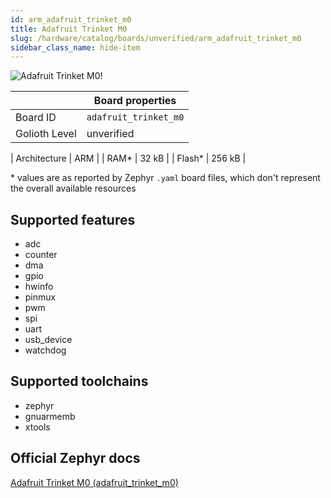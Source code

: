 ```yaml
---
id: arm_adafruit_trinket_m0
title: Adafruit Trinket M0
slug: /hardware/catalog/boards/unverified/arm_adafruit_trinket_m0
sidebar_class_name: hide-item
---
```


[//]: # (This is an auto-generated file, do not edit! Changes to it will be lost upon re-generation)

![Adafruit Trinket M0!](/img/boards/arm/adafruit_trinket_m0.png "Adafruit Trinket M0")

|                | Board properties     |
| -------------  | -------------------- |
| Board ID       | `adafruit_trinket_m0` |
| Golioth Level  | unverified       |

| Architecture   | ARM |
| RAM*           | 32 kB |
| Flash*         | 256 kB |

\* values are as reported by Zephyr `.yaml` board files, which don't represent the overall available resources



## Supported features

* adc
* counter
* dma
* gpio
* hwinfo
* pinmux
* pwm
* spi
* uart
* usb_device
* watchdog

## Supported toolchains

* zephyr
* gnuarmemb
* xtools

## Official Zephyr docs

[Adafruit Trinket M0 (adafruit_trinket_m0)](https://docs.zephyrproject.org/latest/boards/arm/adafruit_trinket_m0/doc/index.html)
